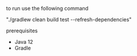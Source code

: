 to run use the following command

"./gradlew clean build test --refresh-dependencies"

prerequisites 
- Java 12
- Gradle